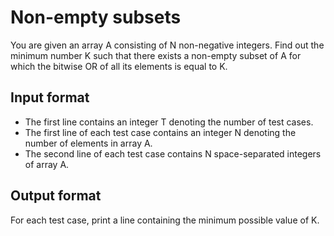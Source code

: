 # Non-empty subsets

You are given an array A consisting of N non-negative integers. Find out the minimum number K such that there exists a non-empty subset of A for which the bitwise OR of all its elements is equal to K.

## Input format

- The first line contains an integer T denoting the number of test cases.
- The first line of each test case contains an integer N denoting the number of elements in array A.
- The second line of each test case contains N space-separated integers of array A.

## Output format

For each test case, print a line containing the minimum possible value of K.
